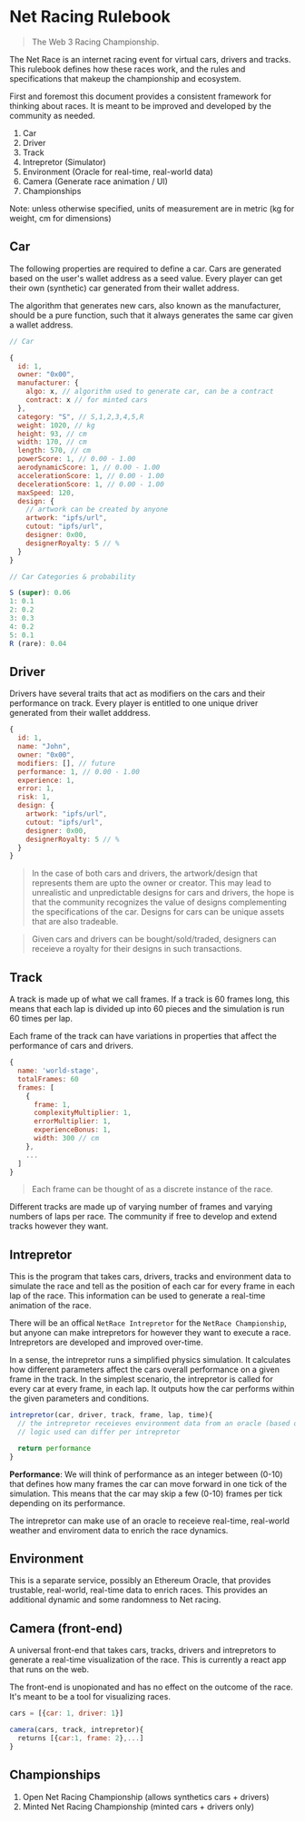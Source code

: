 # Net Racing Rulebook

> The Web 3 Racing Championship.

The Net Race is an internet racing event for virtual cars, drivers and tracks. This rulebook defines how these races work, and the rules and specifications that makeup the championship and ecosystem.

First and foremost this document provides a consistent framework for thinking about races. It is meant to be improved and developed by the community as needed.

1. Car
2. Driver
3. Track
4. Intrepretor (Simulator)
5. Environment (Oracle for real-time, real-world data)
6. Camera (Generate race animation / UI)
7. Championships

Note: unless otherwise specified, units of measurement are in metric (kg for weight, cm for dimensions)

## Car

The following properties are required to define a car.
Cars are generated based on the user's wallet address as a seed value. Every player can get their own (synthetic) car generated from their wallet address.

The algorithm that generates new cars, also known as the manufacturer, should be a pure function, such that it always generates the same car given a wallet address.

```js
// Car

{
  id: 1,
  owner: "0x00",
  manufacturer: {
    algo: x, // algorithm used to generate car, can be a contract
    contract: x // for minted cars
  },
  category: "S", // S,1,2,3,4,5,R
  weight: 1020, // kg
  height: 93, // cm
  width: 170, // cm
  length: 570, // cm
  powerScore: 1, // 0.00 - 1.00
  aerodynamicScore: 1, // 0.00 - 1.00
  accelerationScore: 1, // 0.00 - 1.00
  decelerationScore: 1, // 0.00 - 1.00
  maxSpeed: 120,
  design: {
    // artwork can be created by anyone
    artwork: "ipfs/url",
    cutout: "ipfs/url",
    designer: 0x00,
    designerRoyalty: 5 // %
  }
}
```

```js
// Car Categories & probability

S (super): 0.06
1: 0.1
2: 0.2
3: 0.3
4: 0.2
5: 0.1
R (rare): 0.04
```

## Driver

Drivers have several traits that act as modifiers on the cars and their performance on track. Every player is entitled to one unique driver generated from their wallet adddress.

```js
{
  id: 1,
  name: "John",
  owner: "0x00",
  modifiers: [], // future
  performance: 1, // 0.00 - 1.00
  experience: 1,
  error: 1,
  risk: 1,
  design: {
    artwork: "ipfs/url",
    cutout: "ipfs/url",
    designer: 0x00,
    designerRoyalty: 5 // %
  }
}
```

> In the case of both cars and drivers, the artwork/design that represents them are upto the owner or creator. This may lead to unrealistic and unpredictable designs for cars and drivers, the hope is that the community recognizes the value of designs complementing the specifications of the car. Designs for cars can be unique assets that are also tradeable.

> Given cars and drivers can be bought/sold/traded, designers can receieve a royalty for their designs in such transactions.

## Track

A track is made up of what we call frames. If a track is 60 frames long, this means that each lap is divided up into 60 pieces and the simulation is run 60 times per lap.

Each frame of the track can have variations in properties that affect the performance of cars and drivers.

```js
{
  name: 'world-stage',
  totalFrames: 60
  frames: [
    {
      frame: 1,
      complexityMultiplier: 1,
      errorMultiplier: 1,
      experienceBonus: 1,
      width: 300 // cm
    },
    ...
  ]
}
```
> Each frame can be thought of as a discrete instance of the race. 

Different tracks are made up of varying number of frames and varying numbers of laps per race. The community if free to develop and extend tracks however they want. 

## Intrepretor

This is the program that takes cars, drivers, tracks and environment data to simulate the race and tell as the position of each car for every frame in each lap of the race. This information can be used to generate a real-time animation of the race.

There will be an offical `NetRace Intrepretor` for the `NetRace Championship`, but anyone can make intrepretors for however they want to execute a race. Intrepretors are developed and improved over-time.

In a sense, the intrepretor runs a simplified physics simulation. It calculates how different parameters affect the cars overall performance on a given frame in the track. In the simplest scenario, the intrepretor is called for every car at every frame, in each lap. It outputs how the car performs within the given parameters and conditions.

```js
intrepretor(car, driver, track, frame, lap, time){
  // the intrepretor receieves environment data from an oracle (based on time and track location)
  // logic used can differ per intrepretor

  return performance
}
```

**Performance**: We will think of performance as an integer between (0-10) that defines how many frames the car can move forward in one tick of the simulation. This means that the car may skip a few (0-10) frames per tick depending on its performance.

The intrepretor can make use of an oracle to receieve real-time, real-world weather and enviroment data to enrich the race dynamics.

## Environment

This is a separate service, possibly an Ethereum Oracle, that provides trustable, real-world, real-time data to enrich races. This provides an additional dynamic and some randomness to Net racing.

## Camera (front-end)

A universal front-end that takes cars, tracks, drivers and intrepretors to generate a real-time visualization of the race. This is currently a react app that runs on the web.

The front-end is unopionated and has no effect on the outcome of the race. It's meant to be a tool for visualizing races. 

```js
cars = [{car: 1, driver: 1}]

camera(cars, track, intrepretor){
  returns [{car:1, frame: 2},...]
}
```

## Championships

1. Open Net Racing Championship (allows synthetics cars + drivers)
2. Minted Net Racing Championship (minted cars + drivers only)
